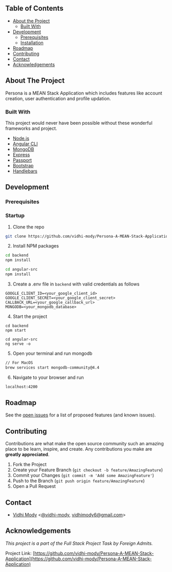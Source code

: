 <!-- TABLE OF CONTENTS -->

## Table of Contents

- [About the Project](#about-the-project)
  - [Built With](#built-with)
- [Development](#development)
  - [Prerequisites](#prerequisites)
  - [Installation](#installation)
- [Roadmap](#roadmap)
- [Contributing](#contributing)
- [Contact](#contact)
- [Acknowledgements](#acknowledgements)

<!-- ABOUT THE PROJECT -->

## About The Project

Persona is a MEAN Stack Application which includes features like account creation, user authentication and profile updation.

### Built With

This project would never have been possible without these wonderful frameworks and project.

- [Node.js](https://nodejs.org)
- [Angular CLI](https://cli.angular.io/)
- [MongoDB](https://www.mongodb.com/)
- [Express](https://expressjs.com/)
- [Passport](http://www.passportjs.org/)
- [Bootstrap](https://getbootstrap.com/)
- [Handlebars](https://handlebarsjs.com/)

<!-- GETTING STARTED -->

## Development

### Prerequisites


### Startup

1. Clone the repo

```sh
git clone https://github.com/vidhi-mody/Persona-A-MEAN-Stack-Application
```

2. Install NPM packages

```sh
cd backend
npm install
```

```sh
cd angular-src
npm install
```

3. Create a .env file in `backend` with valid credentials as follows

```
GOOGLE_CLIENT_ID=<your_google_client_id>
GOOGLE_CLIENT_SECRET=<your_google_client_secret>
CALLBACK_URL=<your_google_callback_url>
MONGODB=<your_mongodb_database>
```

4. Start the project

```JS
cd backend
npm start
```

```JS
cd angular-src
ng serve -o
```

5. Open your terminal and run mongodb

```sh
// For MacOS
brew services start mongodb-community@4.4
```

6. Navigate to your browser and run

```sh
localhost:4200
```

<!-- ROADMAP -->

## Roadmap

See the [open issues](https://github.com/vidhi-mody/Persona-A-MEAN-Stack-Application/issues) for a list of proposed features (and known issues).

<!-- CONTRIBUTING -->

## Contributing

Contributions are what make the open source community such an amazing place to be learn, inspire, and create. Any contributions you make are **greatly appreciated**.

1. Fork the Project
2. Create your Feature Branch (`git checkout -b feature/AmazingFeature`)
3. Commit your Changes (`git commit -m 'Add some AmazingFeature'`)
4. Push to the Branch (`git push origin feature/AmazingFeature`)
5. Open a Pull Request

<!-- CONTACT -->

## Contact
- [Vidhi Mody](https://vidhi-mody.netlify.app/) <[@vidhi-mody](https://github.com/vidhi-mody),  vidhimody6@gmail.com>

## Acknowledgements

*This project is a part of the Full Stack Project Task by Foreign Admits.* 


Project Link: [https://github.com/vidhi-mody/Persona-A-MEAN-Stack-Application](https://github.com/vidhi-mody/Persona-A-MEAN-Stack-Application)
